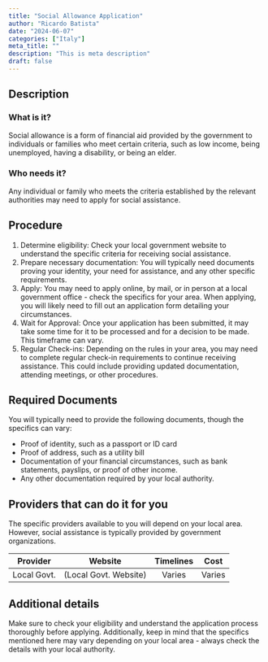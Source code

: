 ```yaml
---
title: "Social Allowance Application"
author: "Ricardo Batista"
date: "2024-06-07"
categories: ["Italy"]
meta_title: ""
description: "This is meta description"
draft: false
---
```


## Description
### What is it?
Social allowance is a form of financial aid provided by the government to individuals or families who meet certain criteria, such as low income, being unemployed, having a disability, or being an elder.

### Who needs it?
Any individual or family who meets the criteria established by the relevant authorities may need to apply for social assistance. 

## Procedure
1. Determine eligibility: Check your local government website to understand the specific criteria for receiving social assistance.
2. Prepare necessary documentation: You will typically need documents proving your identity, your need for assistance, and any other specific requirements.
3. Apply: You may need to apply online, by mail, or in person at a local government office - check the specifics for your area. When applying, you will likely need to fill out an application form detailing your circumstances.
4. Wait for Approval: Once your application has been submitted, it may take some time for it to be processed and for a decision to be made. This timeframe can vary.
5. Regular Check-ins: Depending on the rules in your area, you may need to complete regular check-in requirements to continue receiving assistance. This could include providing updated documentation, attending meetings, or other procedures.

## Required Documents
You will typically need to provide the following documents, though the specifics can vary:

- Proof of identity, such as a passport or ID card
- Proof of address, such as a utility bill
- Documentation of your financial circumstances, such as bank statements, payslips, or proof of other income.
- Any other documentation required by your local authority.
   
## Providers that can do it for you

The specific providers available to you will depend on your local area. However, social assistance is typically provided by government organizations.

| Provider        |     Website     |     Timelines    |       Cost         |
| --------------- | --------------- |  :-------------: | :-------------: |
| Local Govt.  |  (Local Govt. Website) | Varies | Varies |

## Additional details
Make sure to check your eligibility and understand the application process thoroughly before applying. Additionally, keep in mind that the specifics mentioned here may vary depending on your local area - always check the details with your local authority.